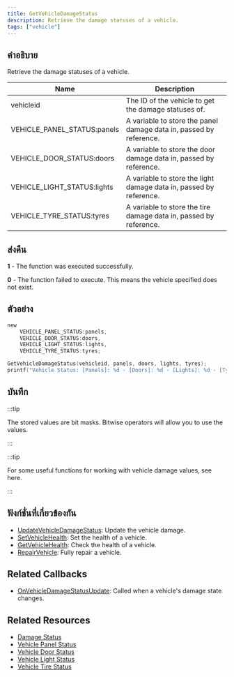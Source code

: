 ```yaml
---
title: GetVehicleDamageStatus
description: Retrieve the damage statuses of a vehicle.
tags: ["vehicle"]
---
```


## คำอธิบาย

Retrieve the damage statuses of a vehicle.

| Name                        | Description                                                        |
| --------------------------- | ------------------------------------------------------------------ |
| vehicleid                   | The ID of the vehicle to get the damage statuses of.               |
| VEHICLE_PANEL_STATUS:panels | A variable to store the panel damage data in, passed by reference. |
| VEHICLE_DOOR_STATUS:doors   | A variable to store the door damage data in, passed by reference.  |
| VEHICLE_LIGHT_STATUS:lights | A variable to store the light damage data in, passed by reference. |
| VEHICLE_TYRE_STATUS:tyres   | A variable to store the tire damage data in, passed by reference.  |

## ส่งคืน

**1** - The function was executed successfully.

**0** - The function failed to execute. This means the vehicle specified does not exist.

## ตัวอย่าง

```c
new 
	VEHICLE_PANEL_STATUS:panels,
	VEHICLE_DOOR_STATUS:doors,
	VEHICLE_LIGHT_STATUS:lights,
	VEHICLE_TYRE_STATUS:tyres;

GetVehicleDamageStatus(vehicleid, panels, doors, lights, tyres);
printf("Vehicle Status: [Panels]: %d - [Doors]: %d - [Lights]: %d - [Tyres]: %d", panels, doors, lights, tyres);
```

## บันทึก

:::tip

The stored values are bit masks. Bitwise operators will allow you to use the values.

:::

:::tip

For some useful functions for working with vehicle damage values, see here.

:::

## ฟังก์ชั่นที่เกี่ยวข้องกัน

- [UpdateVehicleDamageStatus](UpdateVehicleDamageStatus): Update the vehicle damage.
- [SetVehicleHealth](SetVehicleHealth): Set the health of a vehicle.
- [GetVehicleHealth](GetVehicleHealth): Check the health of a vehicle.
- [RepairVehicle](RepairVehicle): Fully repair a vehicle.

## Related Callbacks

- [OnVehicleDamageStatusUpdate](../callbacks/OnVehicleDamageStatusUpdate): Called when a vehicle's damage state changes.

## Related Resources

- [Damage Status](../resources/damagestatus)
- [Vehicle Panel Status](../resources/vehicle-panel-status)
- [Vehicle Door Status](../resources/vehicle-door-status)
- [Vehicle Light Status](../resources/vehicle-light-status)
- [Vehicle Tire Status](../resources/vehicle-tire-status)
